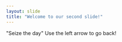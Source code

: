 ```yaml
---
layout: slide
title: "Welcome to our second slide!"
---
```

"Seize the day"
Use the left arrow to go back!
